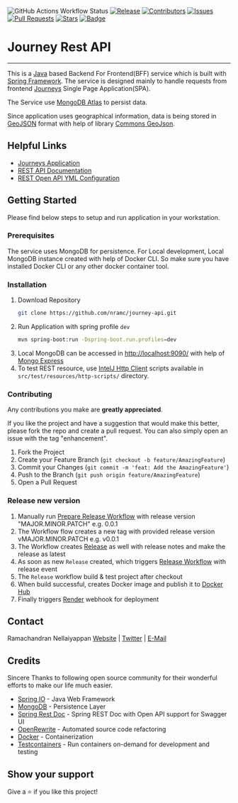 ![GitHub Actions Workflow Status](https://img.shields.io/github/actions/workflow/status/nramc/journey-api/ci-build-workflow.yml?branch=main&style=flat&logoColor=ff0)
[![Release](https://img.shields.io/github/release/nramc/journeys.svg?style=for-the-badge?logoColor=fff&style=flat)](https://github.com/nramc/journeys/releases)
[![Contributors](https://img.shields.io/github/contributors/nramc/journeys.svg?style=for-the-badge?logoColor=fff&style=flat)](https://github.com/nramc/journeys/graphs/contributors)
[![Issues](https://img.shields.io/github/issues/nramc/journeys.svg?style=for-the-badge?logoColor=fff&style=flat)](https://github.com/nramc/journeys/issues)
[![Pull Requests](https://img.shields.io/github/issues-pr/nramc/journeys.svg?style=for-the-badge?logoColor=fff&style=flat)](https://github.com/nramc/journeys/pulls)
[![Stars](https://img.shields.io/github/stars/nramc/journeys.svg?style=for-the-badge?logoColor=fff&style=flat)](https://github.com/nramc/journeys/stargazers)
[![Badge](https://img.shields.io/badge/-LinkedIn-black.svg?style=for-the-badge&logo=linkedin&colorB=159&style=flat)](https://www.linkedin.com/in/ramachandran-nellaiyappan/)

# Journey Rest API
<hr />

This is a [Java](https://dev.java/) based Backend For Frontend(BFF) service which is built with [Spring Framework](https://spring.io/).
The service is designed mainly to handle requests from frontend [Journeys](https://nramc.github.io/journeys/) Single Page Application(SPA).

The Service use [MongoDB Atlas](https://www.mongodb.com/products/platform/atlas-database) to persist data.

Since application uses geographical information, data is being stored in [GeoJSON](https://datatracker.ietf.org/doc/html/rfc7946) format with help of library [Commons GeoJson](https://github.com/nramc/commons).

## Helpful Links
- [Journeys Application](https://nramc.github.io/journeys/)
- [REST API Documentation](https://journey-api-nxm5.onrender.com/doc/swagger-ui.html)
- [REST Open API YML Configuration](https://journey-api-nxm5.onrender.com/doc/openapi)

## Getting Started
Please find below steps to setup and run application in your workstation.

### Prerequisites
The service uses MongoDB for persistence.
For Local development, Local MongoDB instance created with help of Docker CLI.
So make sure you have installed Docker CLI or any other docker container tool.

### Installation
1. Download Repository
   ```sh
   git clone https://github.com/nramc/journey-api.git 
   ```
2. Run Application with spring profile `dev`
   ```sh
   mvn spring-boot:run -Dspring-boot.run.profiles=dev
   ```
3. Local MongoDB can be accessed in [http://localhost:9090/](http://localhost:9090/) with help of [Mongo Express](https://github.com/mongo-express/mongo-express) 
4. To test REST resource, use [IntelJ Http Client](https://www.jetbrains.com/help/idea/http-client-in-product-code-editor.html) scripts available in ``src/test/resources/http-scripts/`` directory.

### Contributing

Any contributions you make are **greatly appreciated**.

If you like the project and have a suggestion that would make this better, please fork the repo and create a pull request.
You can also simply open an issue with the tag "enhancement".

1. Fork the Project
2. Create your Feature Branch (`git checkout -b feature/AmazingFeature`)
3. Commit your Changes (`git commit -m 'feat: Add the AmazingFeature'`)
4. Push to the Branch (`git push origin feature/AmazingFeature`)
5. Open a Pull Request

### Release new version
1. Manually run [Prepare Release Workflow](https://github.com/nramc/journey-api/blob/main/.github/workflows/prepare-release.yml) with release version "MAJOR.MINOR.PATCH" e.g. 0.0.1 
2. The Workflow flow creates a new tag with provided release version vMAJOR.MINOR.PATCH e.g. v0.0.1
3. The Workflow creates [Release](https://github.com/nramc/journey-api/releases) as well with release notes and make the release as latest
4. As soon as new `Release` created, which triggers [Release Workflow](https://github.com/nramc/journey-api/blob/main/.github/workflows/release-workflow.yml) with release event
5. The `Release` workflow build & test project after checkout
6. When build successful, creates Docker image and publish it to [Docker Hub](https://hub.docker.com/)
7. Finally triggers [Render](https://dashboard.render.com/) webhook for deployment

## Contact
Ramachandran Nellaiyappan [Website](https://github.com/nramc) | [Twitter](https://twitter.com/ram_n_74) | [E-Mail](mailto:ramachandrannellai@gmail.com)


## Credits
Sincere Thanks to following open source community for their wonderful efforts to make our life much easier.

- [Spring IO](https://spring.io/) - Java Web Framework
- [MongoDB](https://www.mongodb.com/) - Persistence Layer
- [Spring Rest Doc](https://springdoc.org) - Spring REST Doc with Open API support for Swagger UI
- [OpenRewrite](https://docs.openrewrite.org/) - Automated source code refactoring
- [Docker](https://www.docker.com/) - Containerization
- [Testcontainers](https://testcontainers.com/) - Run containers on-demand for development and testing


## Show your support
Give a ⭐️ if you like this project!
